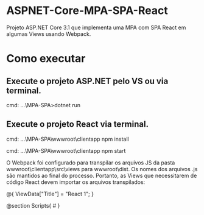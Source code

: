 # ASPNET-Core-MPA-SPA-React

Projeto ASP.NET Core 3.1 que implementa uma MPA com SPA React em algumas Views usando Webpack.

# Como executar

## Execute o projeto ASP.NET pelo VS ou via terminal.
cmd: ...\MPA-SPA>dotnet run

## Execute o projeto React via terminal.
cmd: ...\MPA-SPA\wwwroot\clientapp npm install

cmd: ...\MPA-SPA\wwwroot\clientapp npm start

O Webpack foi configurado para transpilar os arquivos JS da pasta wwwroot\clientapp\src\views para wwwroot\dist. Os nomes dos arquivos .js são mantidos ao final do processo. Portanto, as Views que necessitarem de código React devem importar os arquivos transpilados:

@{
    ViewData["Title"] = "React 1";
}

@section Scripts{ 
    #<script src="~/clientapp/dist/views/react1/Index.js"></script>
}
<div id="root"></div>
